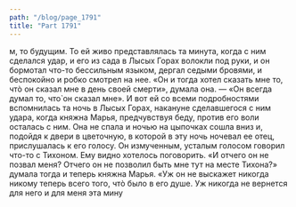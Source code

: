 ```yaml
---
path: "/blog/page_1791"
title: "Part 1791"
---
```


м, то будущим.
То ей живо представлялась та минута, когда с ним сделался удар, и его из сада в Лысых Горах волокли под руки, и он бормотал что-то бессильным языком, дергал седыми бровями, и беспокойно и робко смотрел на нее.
«Он и тогда хотел сказать мне то, чтò он сказал мне в день своей смерти», думала она. — «Он всегда думал то, что̀ он сказал мне». И вот ей со всеми подробностями вспомнилась та ночь в Лысых Горах, накануне сделавшегося с ним удара, когда княжна Марья, предчувствуя беду, против его воли осталась с ним. Она не спала и ночью на цыпочках сошла вниз и, подойдя к двери в цветочную, в которой в эту ночь ночевал ее отец, прислушалась к его голосу. Он измученным, усталым голосом говорил что-то с Тихоном. Ему видно хотелось поговорить. «И отчего он не позвал меня? Отчего он не позволил быть мне тут на месте Тихона?» думала тогда и теперь княжна Марья. «Уж он не выскажет никогда никому теперь всего того, чтò было в его душе. Уж никогда не вернется для него и для меня эта мину
